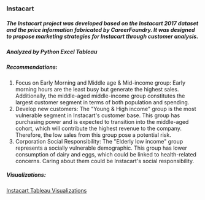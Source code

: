### Instacart  

  
##### The Instacart project was developed based on the Instacart 2017 dataset and the price information fabricated by CareerFoundry. It was designed to propose marketing strategies for Instacart through customer analysis.  

  
##### **Analyzed by Python Excel Tableau**  


##### **Recommendations:**   
1.	Focus on Early Morning and Middle age & Mid-income group: Early morning hours are the least busy but generate the highest sales. Additionally, the middle-aged middle-income group constitutes the largest customer segment in terms of both population and spending.
2.	Develop new customers: The "Young & High income" group is the most vulnerable segment in Instacart's customer base. This group has purchasing power and is expected to transition into the middle-aged cohort, which will contribute the highest revenue to the company. Therefore, the low sales from this group pose a potential risk.
3.	Corporation Social Responsibility: The "Elderly low income" group represents a socially vulnerable demographic. This group has lower consumption of dairy and eggs, which could be linked to health-related concerns. Caring about them could be Instacart's social responsibility.

##### **Visualizations:**   
[Instacart Tableau Visualizations](https://public.tableau.com/app/profile/jinwoo.chung/viz/Instacart_17056856218790/Popularitybydepartment)

